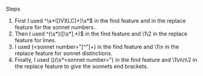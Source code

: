 Steps

1. First I used ^\s*([IVXLC]+)\s*$ in the find feature and <sonnet number="\1"> in the replace feature for the sonnet numbers.
2. Then I used ^(\s*)([\s*].*)$ in the find feature and \1<line>\2</line> in the replace feature for lines.
3. I used (<sonnet number="[^"]+) in the find feature and \1\n<sonnet> in the replace feature for sonnet distinctions.
4. Finally, I used (</line>)(\s*<sonnet number=") in the find feature and \1\n</sonnet>\n\2 in the replace feature to give the sonnets end brackets.
